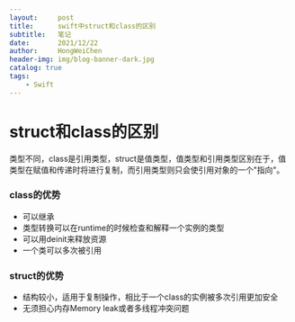 ```yaml
---
layout:     post
title:      swift中struct和class的区别
subtitle:   笔记
date:       2021/12/22
author:     HongWeiChen
header-img: img/blog-banner-dark.jpg
catalog: true
tags:
    - Swift
---
```


# struct和class的区别

类型不同，class是引用类型，struct是值类型，值类型和引用类型区别在于，值类型在赋值和传递时将进行复制，而引用类型则只会使引用对象的一个"指向"。

### class的优势

- 可以继承
- 类型转换可以在runtime的时候检查和解释一个实例的类型
- 可以用deinit来释放资源
- 一个类可以多次被引用

### struct的优势

- 结构较小，适用于复制操作，相比于一个class的实例被多次引用更加安全
- 无须担心内存Memory leak或者多线程冲突问题

